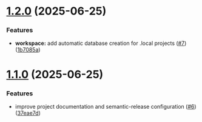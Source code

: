 # [1.2.0](https://github.com/abordage/dockerkit/compare/v1.1.0...v1.2.0) (2025-06-25)


### Features

* **workspace:** add automatic database creation for .local projects ([#7](https://github.com/abordage/dockerkit/issues/7)) ([1b7085a](https://github.com/abordage/dockerkit/commit/1b7085abb099abed676266d59fae4cacec6979b7))

# [1.1.0](https://github.com/abordage/dockerkit/compare/v1.0.0...v1.1.0) (2025-06-25)


### Features

* improve project documentation and semantic-release configuration ([#6](https://github.com/abordage/dockerkit/issues/6)) ([37eae7d](https://github.com/abordage/dockerkit/commit/37eae7db0eee6cf004f8a5551ebb6d4cb97d7f1b))
